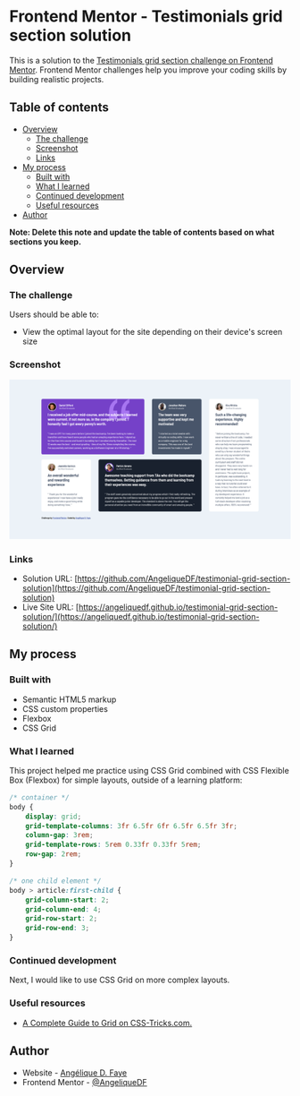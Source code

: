 # Frontend Mentor - Testimonials grid section solution

This is a solution to the [Testimonials grid section challenge on Frontend Mentor](https://www.frontendmentor.io/challenges/testimonials-grid-section-Nnw6J7Un7). Frontend Mentor challenges help you improve your coding skills by building realistic projects.

## Table of contents

-   [Overview](#overview)
    -   [The challenge](#the-challenge)
    -   [Screenshot](#screenshot)
    -   [Links](#links)
-   [My process](#my-process)
    -   [Built with](#built-with)
    -   [What I learned](#what-i-learned)
    -   [Continued development](#continued-development)
    -   [Useful resources](#useful-resources)
-   [Author](#author)

**Note: Delete this note and update the table of contents based on what sections you keep.**

## Overview

### The challenge

Users should be able to:

-   View the optimal layout for the site depending on their device's screen size

### Screenshot

![](./src/images/screenshot.png)

### Links

-   Solution URL: [https://github.com/AngeliqueDF/testimonial-grid-section-solution](https://github.com/AngeliqueDF/testimonial-grid-section-solution)
-   Live Site URL: [https://angeliquedf.github.io/testimonial-grid-section-solution/](https://angeliquedf.github.io/testimonial-grid-section-solution/)

## My process

### Built with

-   Semantic HTML5 markup
-   CSS custom properties
-   Flexbox
-   CSS Grid

### What I learned

This project helped me practice using CSS Grid combined with CSS Flexible Box (Flexbox) for simple layouts, outside of a learning platform:

```css
/* container */
body {
	display: grid;
	grid-template-columns: 3fr 6.5fr 6fr 6.5fr 6.5fr 3fr;
	column-gap: 3rem;
	grid-template-rows: 5rem 0.33fr 0.33fr 5rem;
	row-gap: 2rem;
}
```

```css
/* one child element */
body > article:first-child {
	grid-column-start: 2;
	grid-column-end: 4;
	grid-row-start: 2;
	grid-row-end: 3;
}
```

### Continued development

Next, I would like to use CSS Grid on more complex layouts.

### Useful resources

-   [A Complete Guide to Grid on CSS-Tricks.com.](https://css-tricks.com/snippets/css/complete-guide-grid/)

## Author

-   Website - [Angélique D. Faye](https://adf.dev)
-   Frontend Mentor - [@AngeliqueDF](https://www.frontendmentor.io/profile/AngeliqueDF)
